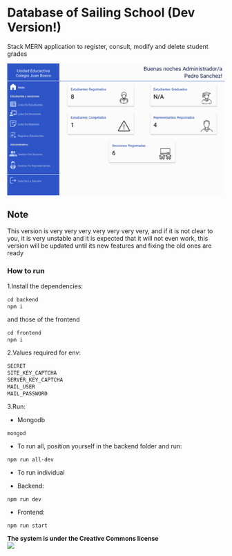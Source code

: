 # Database of Sailing School (Dev Version!)

Stack MERN application to register, consult, modify and delete student grades

<img src="https://github.com/Rufi512/Database-of-Sailing-School/blob/dev/Capture.png"/>

## Note

This version is very very very very very very very, and if it is not clear to you, it is very unstable and it is expected that it will not even work, this version will be updated until its new features and fixing the old ones are ready

### How to run

1.Install the dependencies:
```
cd backend
npm i
```

and those of the frontend
```
cd frontend
npm i
```
2.Values required for env:
```
SECRET
SITE_KEY_CAPTCHA
SERVER_KEY_CAPTCHA
MAIL_USER
MAIL_PASSWORD
```
3.Run:

* Mongodb

```
mongod
```

* To run all, position yourself in the backend folder and run:

```
npm run all-dev
```

* To run individual

* Backend: 

```
npm run dev
```

* Frontend:

```
npm run start
```

<b>The system is under the Creative Commons license</b> <br/>
<img src="https://upload.wikimedia.org/wikipedia/commons/thumb/8/86/CC-logo.svg/320px-CC-logo.svg.png"/>


